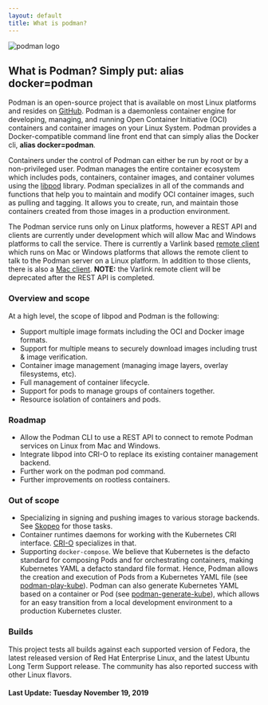 ```yaml
---
layout: default
title: What is podman?
---
```

<head>
<link rel="shortcut icon" type="image/x-icon" href="/images/favicon.ico">
</head>

![podman logo](/images/podman.svg)

## What is Podman? Simply put: **alias docker=podman**

Podman is an open-source project that is available on most Linux platforms and resides on [GitHub](https://github.com/containers/podman). Podman is a daemonless container engine for developing, managing, and running Open Container Initiative (OCI) containers and container images on your Linux System. Podman provides a Docker-compatible command line front end that can simply alias the Docker cli, **alias docker=podman**.  

Containers under the control of Podman can either be run by root or by a non-privileged user. Podman manages the entire container ecosystem which includes pods, containers, container images, and container volumes using the [libpod](https://github.com/containers/podman) library. Podman specializes in all of the commands and functions that help you to maintain and modify OCI container images, such as pulling and tagging. It allows you to create, run, and maintain those containers created from those images in a production environment.  

The Podman service runs only on Linux platforms, however a REST API and clients are currently under development which will allow Mac and Windows platforms to call the service. There is currently a Varlink based [remote client](https://github.com/containers/podman/blob/master/docs/tutorials/remote_client.md) which runs on Mac or Windows platforms that allows the remote client to talk to the Podman server on a Linux platform. In addition to those clients, there is also a [Mac client](https://github.com/containers/podman/blob/master/docs/tutorials/mac_client.md). **NOTE:** the Varlink remote client will be deprecated after the REST API is completed.

### Overview and scope

At a high level, the scope of libpod and Podman is the following:

*   Support multiple image formats including the OCI and Docker image formats.
*   Support for multiple means to securely download images including trust & image verification.
*   Container image management (managing image layers, overlay filesystems, etc).
*   Full management of container lifecycle.
*   Support for pods to manage groups of containers together.
*   Resource isolation of containers and pods.

### Roadmap

*   Allow the Podman CLI to use a REST API to connect to remote Podman services on Linux from Mac and Windows.
*   Integrate libpod into CRI-O to replace its existing container management backend.
*   Further work on the podman pod command.
*   Further improvements on rootless containers.

### Out of scope

*   Specializing in signing and pushing images to various storage backends. See [Skopeo](https://github.com/containers/skopeo/) for those tasks.
*   Container runtimes daemons for working with the Kubernetes CRI interface. [CRI-O](https://github.com/kubernetes-sigs/cri-o) specializes in that.
*   Supporting `docker-compose`. We believe that Kubernetes is the defacto standard for composing Pods and for orchestrating containers, making Kubernetes YAML a defacto standard file format. Hence, Podman allows the creation and execution of Pods from a Kubernetes YAML file (see [podman-play-kube](https://github.com/containers/podman/blob/master/docs/source/markdown/podman-play-kube.1.md)). Podman can also generate Kubernetes YAML based on a container or Pod (see [podman-generate-kube](https://github.com/containers/podman/blob/master/docs/source/markdown/podman-generate-kube.1.md)), which allows for an easy transition from a local development environment to a production Kubernetes cluster.

### Builds

This project tests all builds against each supported version of Fedora, the latest released version of Red Hat Enterprise Linux, and the latest Ubuntu Long Term Support release. The community has also reported success with other Linux flavors.

#### Last Update: Tuesday November 19, 2019
